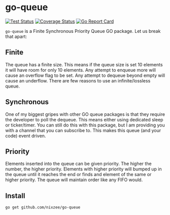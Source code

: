 # go-queue

[![Test Status](https://github.com/nixzee/go-queue/workflows/Test/badge.svg)](https://github.com/nixzee/go-queue/actions)
[![Coverage Status](https://coveralls.io/repos/github/nixzee/go-queue/badge.svg?branch=master)](https://coveralls.io/github/nixzee/go-queue?branch=master)
[![Go Report Card](https://goreportcard.com/badge/github.com/nixzee/go-queue/actions)](https://github.com/nixzee/go-queue)

`go-queue` is a Finite Synchronous Priority Queue GO package. Let us break that apart:

## Finite

The queue has a finite size. This means if the queue size is set 10 elements it will have room for only 10 elements. Any attempt to enqueue more will cause an overflow flag to be set. Any attempt to dequeue beyond empty will cause an underflow. There are few reasons to use an infinite/lossless queue.

## Synchronous

One of my biggest gripes with other GO queue packages is that they require the developer to poll the dequeue. This means either using dedicated sleep or ticker/timer. You can still do this with this package, but I am providing you with a channel that you can subscribe to. This makes this queue (and your code) event driven.

## Priority

Elements inserted into the queue can be given priority. The higher the number, the higher priority. Elements with higher priority will bumped up in the queue until it reaches the end or finds and element of the same or higher priority. The queue will maintain order like any FIFO would.

## Install

`go get github.com/nixzee/go-queue`
